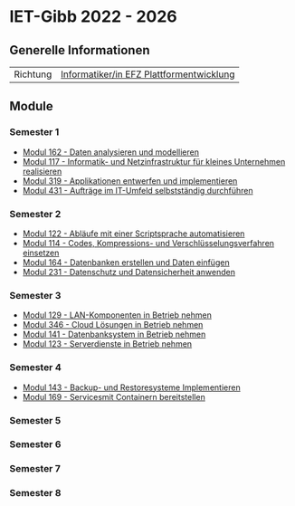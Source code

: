 # IET-Gibb 2022 - 2026
## Generelle Informationen

|   |  |
|---|---|
| Richtung | [Informatiker/in EFZ Plattformentwicklung](https://www.ict-berufsbildung.ch/grundbildung/ict-lehren/informatiker-in-efz) |

## Module

### Semester 1
- [Modul 162 - Daten analysieren und modellieren](Modul_162)
- [Modul 117 - Informatik- und Netzinfrastruktur für kleines Unternehmen realisieren](Modul_117)
- [Modul 319 - Applikationen entwerfen und implementieren](Modul_319)
- [Modul 431 - Aufträge im IT-Umfeld selbstständig durchführen](Modul_431)

### Semester 2

- [Modul 122 - Abläufe mit einer Scriptsprache automatisieren](Modul_104)
- [Modul 114 - Codes, Kompressions- und Verschlüsselungsverfahren einsetzen](Modul_114)
- [Modul 164 - Datenbanken erstellen und Daten einfügen](Modul_164)
- [Modul 231 - Datenschutz und Datensicherheit anwenden](Modul_231)

### Semester 3


- [Modul 129 - LAN-Komponenten in Betrieb nehmen](Modul_129)
- [Modul 346 - Cloud Lösungen in Betrieb nehmen](Modul_346)
- [Modul 141 - Datenbanksystem in Betrieb nehmen](Modul_141)
- [Modul 123 - Serverdienste in Betrieb nehmen](Modul_123)

### Semester 4

- [Modul 143 - Backup- und Restoresysteme Implementieren](Modul_151)
- [Modul 169 - Servicesmit Containern bereitstellen](Modul_169)

### Semester 5
### Semester 6
### Semester 7
### Semester 8
